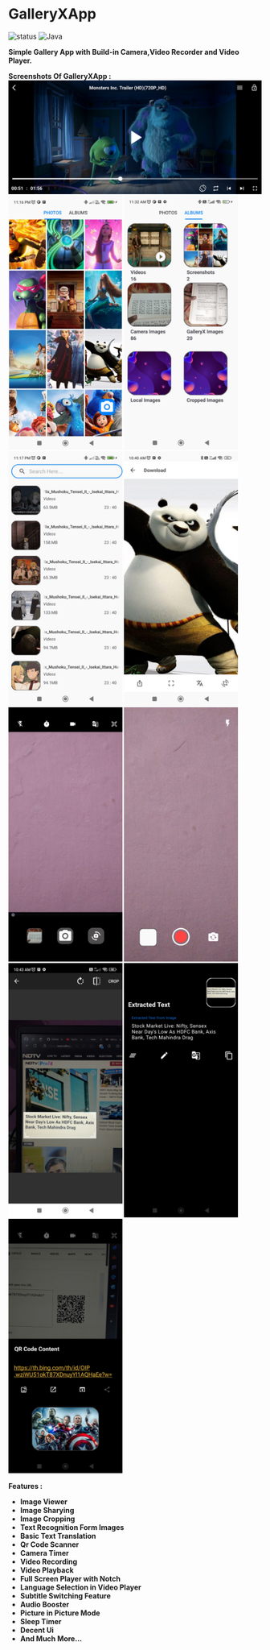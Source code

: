 # GalleryXApp
![status](https://img.shields.io/badge/Status-Active-brightgreen)
![Java](https://img.shields.io/badge/Java-100%25-brightgreen)

<b>Simple Gallery App with Build-in Camera,Video Recorder and Video Player.</b><br>

<b>Screenshots Of GalleryXApp :</br>
<img src = "https://github.com/DixitKashyap/GalleryX/blob/main/Screenshots/5.jpg"
width=100% height=50%/>
<img src ="https://github.com/DixitKashyap/GalleryX/blob/main/Screenshots/1.jpg"
width=45% height=30%/>
<img src = "https://github.com/DixitKashyap/GalleryX/blob/main/Screenshots/2.jpg"
width=45% height=30%/>
<img src = "https://github.com/DixitKashyap/GalleryX/blob/main/Screenshots/3.jpg"
width=45% height=30%/>
<img src = "https://github.com/DixitKashyap/GalleryX/blob/main/Screenshots/4.jpg"
width=45% height=30%/>
<img src = "https://github.com/DixitKashyap/GalleryX/blob/main/Screenshots/6.jpg"
width=45% height=30%/>
<img src = "https://github.com/DixitKashyap/GalleryX/blob/main/Screenshots/7.jpg"
width= 45% height = 30%/>
<img src = "https://github.com/DixitKashyap/GalleryX/blob/main/Screenshots/8.jpg"
width=45% height=30%/>
<img src = "https://github.com/DixitKashyap/GalleryX/blob/main/Screenshots/9.jpg"
width=45% height=30%/>
<img src = "https://github.com/DixitKashyap/GalleryX/blob/main/Screenshots/10.jpg"
width= 45% height=30%/>
</br>

<b> Features : </b>
<ul>
<li>Image Viewer
<li>Image Sharying
<li>Image Cropping
<li>Text Recognition Form Images
<li>Basic Text Translation
<li>Qr Code Scanner
<li>Camera Timer
<li>Video Recording</li>
<li>Video Playback</li>
<li>Full Screen Player with Notch</li>
<li>Language Selection in Video Player</li>
<li>Subtitle Switching Feature</li>
<li>Audio Booster</li>
<li>Picture in Picture Mode</li>
<li>Sleep Timer</li> 
<li>Decent Ui
<li>And Much More... 
</ul>




